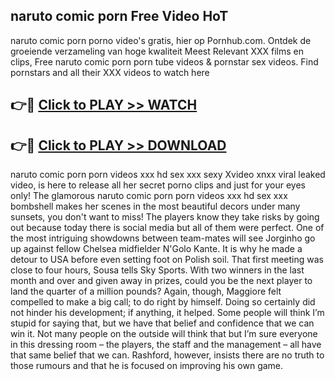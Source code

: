 ## naruto comic porn Free Video HoT 

naruto comic porn porno video's gratis, hier op Pornhub.com. Ontdek de groeiende verzameling van hoge kwaliteit Meest Relevant XXX films en clips,
Free naruto comic porn porn tube videos & pornstar sex videos. Find pornstars and all their XXX videos to watch here


## 👉🔴 [Click to PLAY >> WATCH](http://us.freeplayer.one?title=naruto_comic_porn&ref=16D)

## 👉🔴 [Click to PLAY >> DOWNLOAD](http://us.freeplayer.one?title=naruto_comic_porn&ref=16D)


naruto comic porn porn videos xxx hd sex xxx sexy Xvideo xnxx viral leaked video, is here to release all her secret porno clips and just for your eyes only! The glamorous naruto comic porn porn videos xxx hd sex xxx bombshell makes her scenes in the most beautiful decors under many sunsets, you don't want to miss! The players know they take risks by going out because today there is social media but all of them were perfect. One of the most intriguing showdowns between team-mates will see Jorginho go up against fellow Chelsea midfielder N'Golo Kante. It is why he made a detour to USA before even setting foot on Polish soil. That first meeting was close to four hours, Sousa tells Sky Sports. With two winners in the last month and over and given away in prizes, could you be the next player to land the quarter of a million pounds? Again, though, Maggiore felt compelled to make a big call; to do right by himself. Doing so certainly did not hinder his development; if anything, it helped. Some people will think I’m stupid for saying that, but we have that belief and confidence that we can win it. Not many people on the outside will think that but I’m sure everyone in this dressing room – the players, the staff and the management – all have that same belief that we can. Rashford, however, insists there are no truth to those rumours and that he is focused on improving his own game.